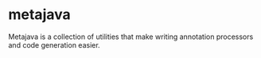 # metajava

Metajava is a collection of utilities that make writing annotation processors and code generation easier.

